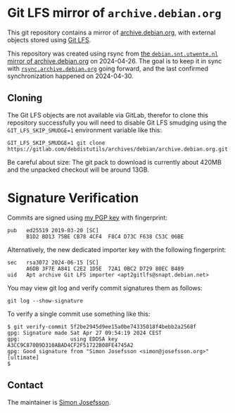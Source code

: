 # Git LFS mirror of `archive.debian.org`

This git repository contains a mirror of
[archive.debian.org](https://archive.debian.org/), with external
objects stored using [Git LFS](https://git-lfs.com/).

This repository was created using rsync from [the
`debian.snt.utwente.nl` mirror of
archive.debian.org](https://www.debian.org/distrib/archive) on
2024-04-26.  The goal is to keep it in sync with
[`rsync.archive.debian.org`](https://lists.debian.org/debian-mirrors-announce/2023/11/msg00000.html)
going forward, and the last confirmed synchronization happened on
2024-04-30.

## Cloning

The Git LFS objects are not available via GitLab, therefor to clone
this repository successfully you will need to disable Git LFS smudging
using the `GIT_LFS_SKIP_SMUDGE=1` environment variable like this:

```
GIT_LFS_SKIP_SMUDGE=1 git clone https://gitlab.com/debdistutils/archives/debian/archive.debian.org.git
```

Be careful about size: The git pack to download is currently about
420MB and the unpacked checkout will be around 13GB.

# Signature Verification

Commits are signed using [my PGP
key](https://blog.josefsson.org/2019/03/21/openpgp-2019-key-transition-statement/)
with fingerprint:

```
pub   ed25519 2019-03-20 [SC]
      B1D2 BD13 75BE CB78 4CF4  F8C4 D73C F638 C53C 06BE
```

Alternatively, the new dedicated importer key with the following
fingerprint:

```
sec   rsa3072 2024-06-15 [SC]
      A6DB 3F7E A841 C2E2 1D5E  72A1 0BC2 D729 80EC B489
uid   Apt archive Git LFS importer <apt2gitlfs@snapt.debian.net>
```

You may view git log and verify commit signatures them as follows:

```
git log --show-signature
```

To verify a single commit use something like this:

```
$ git verify-commit 5f2be2945d9ee15a0be74335018f4bebb2a2568f
gpg: Signature made Sat Apr 27 09:54:19 2024 CEST
gpg:                using EDDSA key A3CC9C870B9D310ABAD4CF2F51722B08FE4745A2
gpg: Good signature from "Simon Josefsson <simon@josefsson.org>" [ultimate]
$ 
```

## Contact

The maintainer is [Simon Josefsson](https://blog.josefsson.org/).
